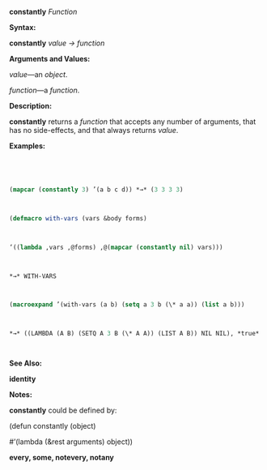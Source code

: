 **constantly** *Function* 



**Syntax:** 



**constantly** *value → function* 



**Arguments and Values:** 



*value*—an *object*. 



*function*—a *function*. 



**Description:** 



**constantly** returns a *function* that accepts any number of arguments, that has no side-effects, and that always returns *value*. 



**Examples:**
```lisp
 



(mapcar (constantly 3) ’(a b c d)) *→* (3 3 3 3) 



(defmacro with-vars (vars &body forms) 



‘((lambda ,vars ,@forms) ,@(mapcar (constantly nil) vars))) 



*→* WITH-VARS 



(macroexpand ’(with-vars (a b) (setq a 3 b (\* a a)) (list a b))) 



*→* ((LAMBDA (A B) (SETQ A 3 B (\* A A)) (LIST A B)) NIL NIL), *true* 




```
**See Also:** 



**identity** 



**Notes:** 



**constantly** could be defined by: 



(defun constantly (object) 



#’(lambda (&rest arguments) object)) 















**every, some, notevery, notany** 




